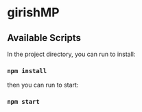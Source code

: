 # girishMP

## Available Scripts

In the project directory, you can run to install:

### `npm install`

then you can run to start:

### `npm start`
